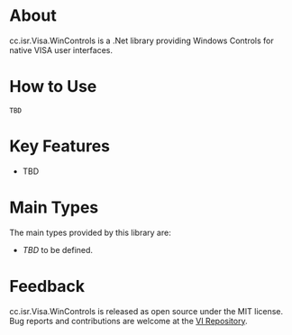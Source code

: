 # About

cc.isr.Visa.WinControls is a .Net library providing Windows Controls for native VISA user interfaces.

# How to Use

```
TBD
```

# Key Features

* TBD

# Main Types

The main types provided by this library are:

* _TBD_ to be defined.

# Feedback

cc.isr.Visa.WinControls is released as open source under the MIT license.
Bug reports and contributions are welcome at the [VI Repository].

[VI Repository]: https://www.github.com/atecoder/ds.vi.ivi

